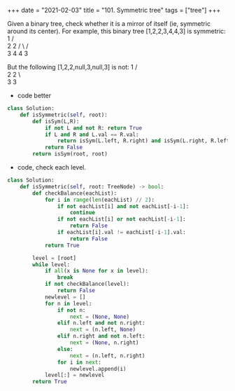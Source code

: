 +++
date = "2021-02-03"
title = "101. Symmetric tree"
tags = ["tree"]
+++


Given a binary tree, check whether it is a mirror of itself (ie, symmetric around its center).
For example, this binary tree [1,2,2,3,4,4,3] is symmetric:
     1
   / \
  2   2
 / \ / \
3  4 4  3
 
But the following [1,2,2,null,3,null,3] is not:
     1
   / \
  2   2
   \   \
   3    3

- code better
```py
class Solution:
    def isSymmetric(self, root):
        def isSym(L,R):
            if not L and not R: return True
            if L and R and L.val == R.val: 
                return isSym(L.left, R.right) and isSym(L.right, R.left)
            return False
        return isSym(root, root)

```
- code, check each level.
```py
class Solution:
    def isSymmetric(self, root: TreeNode) -> bool:
        def checkBalance(eachList):
            for i in range(len(eachList) // 2):
                if not eachList[i] and not eachList[-i-1]:
                    continue
                if not eachList[i] or not eachList[-i-1]:
                    return False
                if eachList[i].val != eachList[-i-1].val:
                    return False
            return True

        level = [root]
        while level:
            if all(x is None for x in level):
                break
            if not checkBalance(level):
                return False
            newlevel = []
            for n in level:
                if not n:
                    next = (None, None)
                elif n.left and not n.right:
                    next = (n.left, None)
                elif n.right and not n.left:
                    next = (None, n.right)
                else:
                    next = (n.left, n.right)
                for i in next:
                    newlevel.append(i)
            level[:] = newlevel
        return True

```
